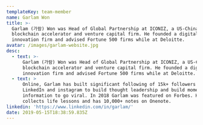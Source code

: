 ```yaml
---
templateKey: team-member
name: Garlam Won
title: >-
  Garlam (가람) Won was Head of Global Partnership at ICONIZ, a US-China
  blockchain accelerator and venture capital firm. He founded a digital
  innovation firm and advised Fortune 500 firms while at Deloitte. 
avatar: /images/garlam-website.jpg
desc:
  - text: >-
      Garlam (가람) Won was Head of Global Partnership at ICONIZ, a US-China
      blockchain accelerator and venture capital firm. He founded a digital
      innovation firm and advised Fortune 500 firms while at Deloitte. 
  - text: >
      Online, Garlam has built significant following of 15k+ followers in both
      LinkedIn and instagram to build thought leadership and build momentum for
      information to go viral. In 2018 Garlam was featured on Forbes. He
      collects life lessons and has 10,000+ notes on Onenote. 
linkedin: 'https://www.linkedin.com/in/garlam/'
date: 2019-05-15T18:38:59.835Z
---
```


